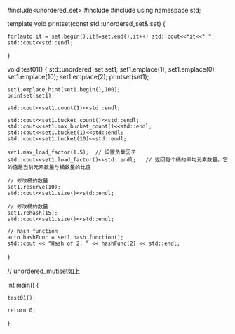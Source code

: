 #include<unordered_set>
#include<iostream>
#include <algorithm>
using namespace std;


template<class T>
void printset(const std::unordered_set<T>& set)
{

    for(auto it = set.begin();it!=set.end();it++) std::cout<<*it<<" ";
    std::cout<<std::endl;

}

void test01()
{
    std::unordered_set<int> set1;
    set1.emplace(1);
    set1.emplace(0);
    set1.emplace(10);
    set1.emplace(2);
    printset(set1);

    set1.emplace_hint(set1.begin(),100);
    printset(set1);

    std::cout<<set1.count(1)<<std::endl;

    std::cout<<set1.bucket_count()<<std::endl;
    std::cout<<set1.max_bucket_count()<<std::endl;  
    std::cout<<set1.bucket(1)<<std::endl; 
    std::cout<<set1.bucket(10)<<std::endl; 

    set1.max_load_factor(1.5);  // 设置负载因子
    std::cout<<set1.load_factor()<<std::endl;   // 返回每个桶的平均元素数量。它的值是当前元素数量与桶数量的比值

    // 修改桶的数量
    set1.reserve(10);
    std::cout<<set1.size()<<std::endl;

    // 修改桶的数量
    set1.rehash(15);
    std::cout<<set1.size()<<std::endl;

    // hash_function
    auto hashFunc = set1.hash_function();
    std::cout << "Hash of 2: " << hashFunc(2) << std::endl;


}

// unordered_mutiset如上


int main()
{

    test01();

    return 0;
}
